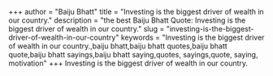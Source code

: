 +++
author = "Baiju Bhatt"
title = "Investing is the biggest driver of wealth in our country."
description = "the best Baiju Bhatt Quote: Investing is the biggest driver of wealth in our country."
slug = "investing-is-the-biggest-driver-of-wealth-in-our-country"
keywords = "Investing is the biggest driver of wealth in our country.,baiju bhatt,baiju bhatt quotes,baiju bhatt quote,baiju bhatt sayings,baiju bhatt saying,quotes, sayings,quote, saying, motivation"
+++
Investing is the biggest driver of wealth in our country.
